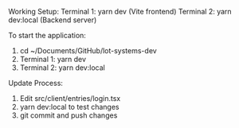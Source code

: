 Working Setup:
Terminal 1: yarn dev (Vite frontend)
Terminal 2: yarn dev:local (Backend server)

To start the application:
1. cd ~/Documents/GitHub/lot-systems-dev
2. Terminal 1: yarn dev
3. Terminal 2: yarn dev:local


Update Process:
1. Edit src/client/entries/login.tsx
2. yarn dev:local to test changes
3. git commit and push changes

